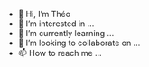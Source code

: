 - 👋 Hi, I’m Théo
- 👀 I’m interested in ...
- 🌱 I’m currently learning ...
- 💞️ I’m looking to collaborate on ...
- 📫 How to reach me ...

<!---
Ven0os/Ven0os is a ✨ special ✨ repository because its `README.md` (this file) appears on your GitHub profile.
You can click the Preview link to take a look at your changes.
--->
